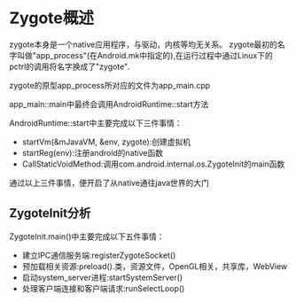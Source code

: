 # Zygote概述
zygote本身是一个native应用程序，与驱动，内核等均无关系。
zygote最初的名字叫做"app_process"(在Android.mk中指定的),在运行过程中通过Linux下的pctrl的调用将名字换成了"zygote".

zygote的原型app_process所对应的文件为app_main.cpp

app_main::main中最终会调用AndroidRuntime::start方法

AndroidRuntime::start中主要完成以下三件事情：
- startVm(&mJavaVM, &env, zygote):创建虚拟机
- startReg(env):注册android的native函数
- CallStaticVoidMethod:调用com.android.internal.os.ZygoteInit的main函数

通过以上三件事情，便开启了从native通往java世界的大门

## ZygoteInit分析
ZygoteInit.main()中主要完成以下五件事情：
- 建立IPC通信服务端:registerZygoteSocket()
- 预加载相关资源:preload().类，资源文件，OpenGL相关，共享库，WebView
- 启动system_server进程:startSystemServer()
- 处理客户端连接和客户端请求:runSelectLoop()
